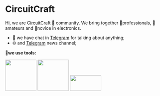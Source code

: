 # CircuitCraft 

Hi, we are [CircuitCraft](https://abhishknads.me/) 🙌 community. We bring together 💪professionals, 🤔amateurs and 👶novice in electronics. 

- 💬 we have chat in [Telegram](https://t.me/circuitcraft) for talking about anything;
- 🌐 and [Telegram](https://t.me/circuitcraftnews) news channel;

****🔨we use tools:****

<code><img width="100" height="100" src="https://d2ns91cgb08z5o.cloudfront.net//themes/custom/altium_designer/html/dist/images/logo-ad-black.svg"></code>
<code><img width="100" height="100" src="https://brandeps.com/logo-download/S/SolidWorks-logo-vector-01.svg"></code>
<code><img width="100" height="50" src="https://git-scm.com/images/logos/downloads/Git-Logo-2Color.png"></code>
